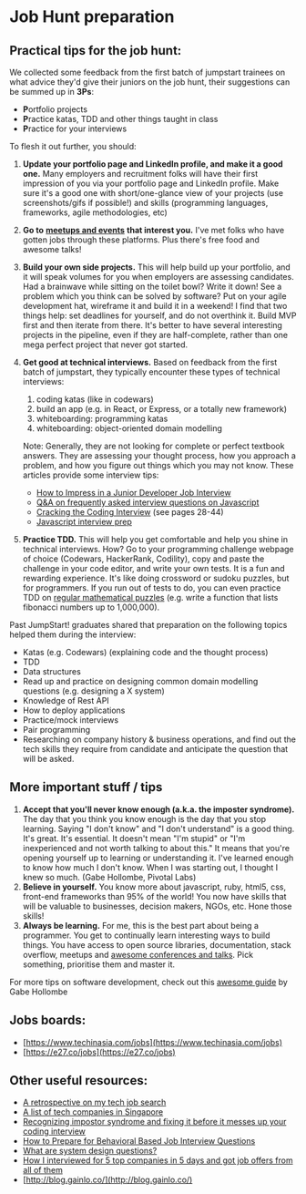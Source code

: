 # Job Hunt preparation

## Practical tips for the job hunt:

We collected some feedback from the first batch of jumpstart trainees on what advice they'd give their juniors on the job hunt, their suggestions can be summed up in **3Ps**:

* **P**ortfolio projects
* **P**ractice katas, TDD and other things taught in class
* **P**ractice for your interviews

To flesh it out further, you should:

1. **Update your portfolio page and LinkedIn profile, and make it a good one.** Many employers and recruitment folks will have their first impression of you via your portfolio page and LinkedIn profile. Make sure it's a good one with short/one-glance view of your projects \(use screenshots/gifs if possible!\) and skills \(programming languages, frameworks, agile methodologies, etc\)
2. **Go to** [**meetups and events**](https://webuild.sg/) **that interest you.** I've met folks who have gotten jobs through these platforms. Plus there's free food and awesome talks!
3. **Build your own side projects.** This will help build up your portfolio, and it will speak volumes for you when employers are assessing candidates. Had a brainwave while sitting on the toilet bowl? Write it down! See a problem which you think can be solved by software? Put on your agile development hat, wireframe it and build it in a weekend! I find that two things help: set deadlines for yourself, and do not overthink it. Build MVP first and then iterate from there. It's better to have several interesting projects in the pipeline, even if they are half-complete, rather than one mega perfect project that never got started.
4. **Get good at technical interviews.** Based on feedback from the first batch of jumpstart, they typically encounter these types of technical interviews: 

   1. coding katas \(like in codewars\)
   2. build an app \(e.g. in React, or Express, or a totally new framework\)
   3. whiteboarding: programming katas
   4. whiteboarding: object-oriented domain modelling

   Note: Generally, they are not looking for complete or perfect textbook answers. They are assessing your thought process, how you approach a problem, and how you figure out things which you may not know. These articles provide some interview tips:

   * [How to Impress in a Junior Developer Job Interview](https://medium.com/@CodementorIO/how-to-impress-in-a-junior-developer-job-interview-2d2fb325a66c#.2mskcv53j)
   * [Q&A on frequently asked interview questions on Javascript](https://github.com/ggomaeng/awesome-js)
   * [Cracking the Coding Interview](https://robot.bolink.org/ebooks/Cracking%20the%20Coding%20Interview%20-%20150%20Programming%20Interview%20Questions%20and%20Solutions%204e%20Small.pdf) \(see pages 28-44\)
   * [Javascript interview prep](https://github.com/ajzawawi/js-interview-prep)

5. **Practice TDD.** This will help you get comfortable and help you shine in technical interviews. How? Go to your programming challenge webpage of choice \(Codewars, HackerRank, Codility\), copy and paste the challenge in your code editor, and write your own tests. It is a fun and rewarding experience. It's like doing crossword or sudoku puzzles, but for programmers. If you run out of tests to do, you can even practice TDD on [regular mathematical puzzles](https://projecteuler.net/) \(e.g. write a function that lists fibonacci numbers up to 1,000,000\).

Past JumpStart! graduates shared that preparation on the following topics helped them during the interview:

* Katas \(e.g. Codewars\) \(explaining code and the thought process\)
* TDD
* Data structures
* Read up and practice on designing common domain modelling questions \(e.g. designing a X system\)
* Knowledge of Rest API
* How to deploy applications
* Practice/mock interviews
* Pair programming
* Researching on company history & business operations, and find out the tech skills they require from candidate and anticipate the question that will be asked.

## More important stuff / tips

1. **Accept that you'll never know enough \(a.k.a. the imposter syndrome\).** The day that you think you know enough is the day that you stop learning. Saying "I don't know" and "I don't understand" is a good thing. It's great. It's essential. It doesn't mean "I'm stupid" or "I'm inexperienced and not worth talking to about this." It means that you're opening yourself up to learning or understanding it. I've learned enough to know how much I don't know. When I was starting out, I thought I knew so much. \(Gabe Hollombe, Pivotal Labs\)
2. **Believe in yourself.** You know more about javascript, ruby, html5, css, front-end frameworks than 95% of the world! You now have skills that will be valuable to businesses, decision makers, NGOs, etc. Hone those skills!
3. **Always be learning.** For me, this is the best part about being a programmer. You get to continually learn interesting ways to build things. You have access to open source libraries, documentation, stack overflow, meetups and [awesome conferences and talks](https://engineers.sg/). Pick something, prioritise them and master it.

For more tips on software development, check out this [awesome guide](https://docs.google.com/document/d/1tMgtfyHz31x2Mtnp9TvlpE2V1S8iQ32nNx-NxJIIpkI/edit) by Gabe Hollombe

## Jobs boards:

* [https://www.techinasia.com/jobs](https://www.techinasia.com/jobs)
* [https://e27.co/jobs](https://e27.co/jobs)

## Other useful resources:

* [A retrospective on my tech job search](https://blog.safia.rocks/post/170800851750)
* [A list of tech companies in Singapore](http://walkabout.sg/)
* [Recognizing impostor syndrome and fixing it before it messes up your coding interview](https://dev.to/interviewcake/recognizing-impostor-syndrome-and-fixing-it-before-it-messes-up-your-coding-interview-2j12)
* [How to Prepare for Behavioral Based Job Interview Questions](https://www.thebalancecareers.com/behavioral-job-interview-questions-2059620)
* [What are system design questions?](https://www.hiredintech.com/classrooms/system-design/lesson/52)
* [How I interviewed for 5 top companies in 5 days and got job offers from all of them](https://www.techinasia.com/talk/5-companines-5-days-5-offers)
* [http://blog.gainlo.co/](http://blog.gainlo.co/)

